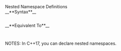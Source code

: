 <div class="slide-title">Nested Namespace Definitions</div>

<div class="left">
<span style="display: block">__**Syntax**__</span>

<pre style="display: inline-block;"><code class='sample' sample='cpp17_features/12_language_nested_namespace_definitions/00_ABC_cpp17_vs_cpp98.cpp#left'></code></pre>
</div>

<div class="right">
<span style="display: block">__**Equivalent To**__</span>

<pre style="display: inline-block;"><code class='sample' sample='cpp17_features/12_language_nested_namespace_definitions/00_ABC_cpp17_vs_cpp98.cpp#right'></code></pre>
</div>

NOTES:
In C++17, you can declare nested namespaces.

